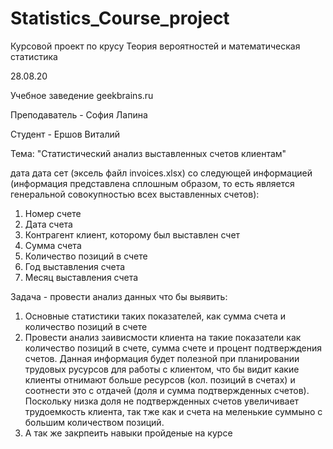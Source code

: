 # Statistics_Course_project

 Курсовой проект по крусу Теория вероятностей и математическая статистика 
 
28.08.20

Учебное заведение geekbrains.ru

Преподаватель - София Лапина

Студент  - Ершов Виталий

Тема: "Статистический анализ выставленных счетов клиентам"

дата дата сет (эксель файл invoices.xlsx) со следующей информацией (информация представлена сплошным образом, то есть является генеральной совокупностью всех выставленных счетов):
1. Номер счете
2. Дата счета
3. Контрагент клиент, которому был выставлен счет
4. Сумма счета
5. Количество позиций в счете
6. Год выставления счета
7. Месяц выставления счета

Задача - провести анализ данных что бы выявить:
1. Основные статистики таких показателей, как сумма счета и количество позиций в счете
2. Провести анализ заивисмости клиента на такие показатели как количество позиций в счете, сумма счете и процент подтверждения счетов.
Данная информация будет полезной при планировании трудовых русурсов для работы с клиентом, что бы видит какие клиенты отнимают больше ресурсов (кол. позиций в счетах) 
и соотнести это с отдачей (доля и сумма подтвержденных счетов). Поскольку низка доля не подтвержденных счетов увеличивает трудоемкость клиента, так тже как  и счета на меленькие суммыно с большим количеством позиций.
3. А так же закрпеить навыки пройденые на курсе

